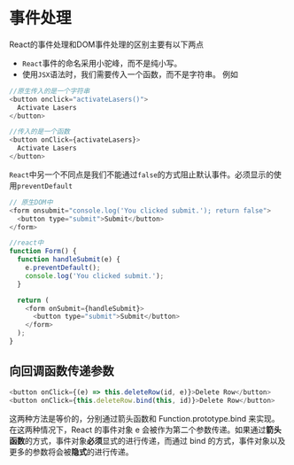 <!--
 * @Author: zhangwu
 * @Date: 2022-04-05 13:24:45
 * @LastEditors: zhangwu
 * @LastEditTime: 2022-04-05 13:47:45
 * @Description: 请填写简介
-->
# 事件处理

React的事件处理和DOM事件处理的区别主要有以下两点

* `React`事件的命名采用小驼峰，而不是纯小写。
* 使用`JSX`语法时，我们需要传入一个函数，而不是字符串。
例如

```javaScript
//原生传入的是一个字符串
<button onclick="activateLasers()">
  Activate Lasers
</button>
```

```javaScript
//传入的是一个函数
<button onClick={activateLasers}> 
  Activate Lasers
</button>
```

`React`中另一个不同点是我们不能通过`false`的方式阻止默认事件。必须显示的使用`preventDefault`

```javaScript
// 原生DOM中
<form onsubmit="console.log('You clicked submit.'); return false">
  <button type="submit">Submit</button>
</form>
```

```javaScript
//react中
function Form() {
  function handleSubmit(e) {
    e.preventDefault();
    console.log('You clicked submit.');
  }

  return (
    <form onSubmit={handleSubmit}>
      <button type="submit">Submit</button>
    </form>
  );
}
```

## 向回调函数传递参数

```javaScript
<button onClick={(e) => this.deleteRow(id, e)}>Delete Row</button>
<button onClick={this.deleteRow.bind(this, id)}>Delete Row</button>
```

这两种方法是等价的，分别通过箭头函数和 Function.prototype.bind 来实现。
在这两种情况下，React 的事件对象 e 会被作为第二个参数传递。如果通过**箭头函数**的方式，事件对象**必须**显式的进行传递，而通过 bind 的方式，事件对象以及更多的参数将会被**隐式**的进行传递。
